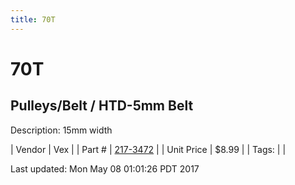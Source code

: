```yaml
---
title: 70T
---
```


# 70T
## Pulleys/Belt / HTD-5mm Belt
Description: 	15mm width 

| Vendor | Vex | 
| Part # | [217-3472](http://www.vexrobotics.com/vexpro/motion/belts-and-pulleys/htdbelts15.html) | 
| Unit Price | $8.99 | 
| Tags: |  | 

Last updated: Mon May 08 01:01:26 PDT 2017